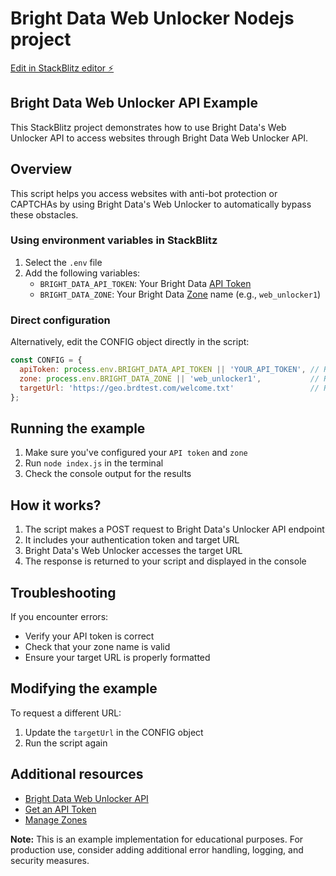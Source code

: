 # Bright Data Web Unlocker Nodejs project

[Edit in StackBlitz editor ⚡️](https://stackblitz.com/~/github.com/luminati-io/bright-data-web-unlocker-nodejs-project?file=index.js)

## Bright Data Web Unlocker API Example

This StackBlitz project demonstrates how to use Bright Data's Web Unlocker API to access websites through Bright Data Web Unlocker API.

## Overview

This script helps you access websites with anti-bot protection or CAPTCHAs by using Bright Data's Web Unlocker to automatically bypass these obstacles.


### Using environment variables in StackBlitz

1. Select the `.env` file
2. Add the following variables:
   - `BRIGHT_DATA_API_TOKEN`: Your Bright Data [API Token](https://docs.brightdata.com/general/account/api-token)
   - `BRIGHT_DATA_ZONE`: Your Bright Data [Zone](https://brightdata.com/cp/zones) name (e.g., `web_unlocker1`)

### Direct configuration

Alternatively, edit the CONFIG object directly in the script:

```javascript
const CONFIG = {
  apiToken: process.env.BRIGHT_DATA_API_TOKEN || 'YOUR_API_TOKEN', // Replace with your actual token
  zone: process.env.BRIGHT_DATA_ZONE || 'web_unlocker1',           // Replace with your zone
  targetUrl: 'https://geo.brdtest.com/welcome.txt'                 // Replace with your target URL
};
```

## Running the example

1. Make sure you've configured your `API token` and `zone`
2. Run `node index.js` in the terminal
3. Check the console output for the results

## How it works?

1. The script makes a POST request to Bright Data's Unlocker API endpoint
2. It includes your authentication token and target URL
3. Bright Data's Web Unlocker accesses the target URL
4. The response is returned to your script and displayed in the console

## Troubleshooting

If you encounter errors:

- Verify your API token is correct
- Check that your zone name is valid
- Ensure your target URL is properly formatted

## Modifying the example

To request a different URL:
1. Update the `targetUrl` in the CONFIG object
2. Run the script again

## Additional resources

- [Bright Data Web Unlocker API](https://docs.brightdata.com/scraping-automation/web-unlocker/introduction)
- [Get an API Token](https://docs.brightdata.com/general/account/api-token)
- [Manage Zones](https://brightdata.com/cp/zones)

**Note:** This is an example implementation for educational purposes. For production use, consider adding additional error handling, logging, and security measures.

